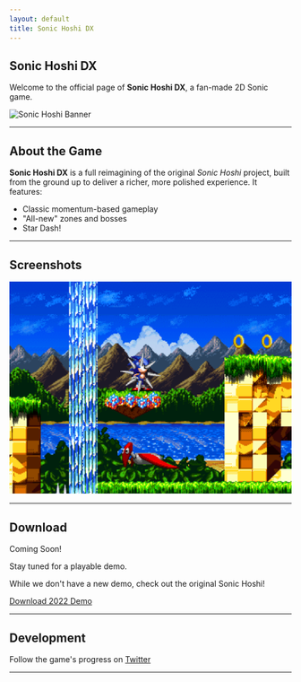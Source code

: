 ```yaml
---
layout: default
title: Sonic Hoshi DX
---
```


## Sonic Hoshi DX

Welcome to the official page of **Sonic Hoshi DX**, a fan-made 2D Sonic game.

![Sonic Hoshi Banner](https://raw.githubusercontent.com/sonichoshi/sonichoshidx.github.io/main/assets/logo.png)

---

## About the Game

**Sonic Hoshi DX** is a full reimagining of the original *Sonic Hoshi* project, built from the ground up to deliver a richer, more polished experience. It features:

- Classic momentum-based gameplay
- "All-new" zones and bosses
- Star Dash!

---

## Screenshots

![Zone Preview](https://raw.githubusercontent.com/sonichoshi/sonichoshidx.github.io/main/assets/ssz.png)

---

## Download

Coming Soon!

Stay tuned for a playable demo.

While we don't have a new demo, check out the original Sonic Hoshi!

[Download 2022 Demo](https://sonicfangameshq.com/forums/showcase/sonic-hoshi-22-demo.1490/)

---

## Development

Follow the game's progress on [Twitter](https://twitter.com/HoshiSonicDX)

---
